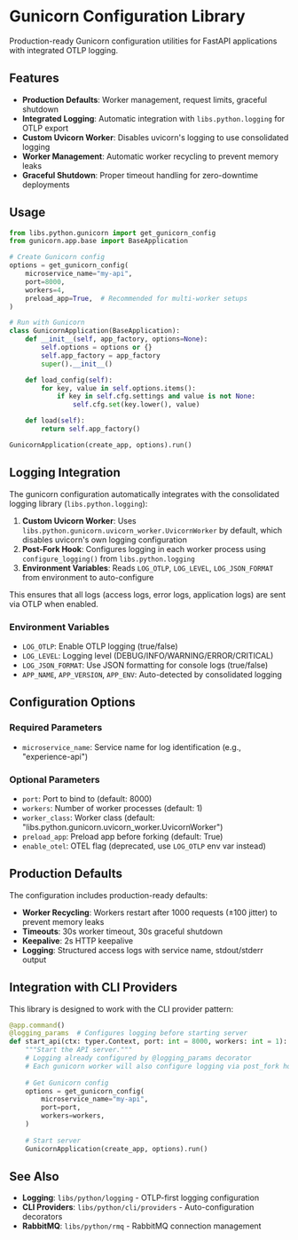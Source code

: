 # Gunicorn Configuration Library

Production-ready Gunicorn configuration utilities for FastAPI applications with integrated OTLP logging.

## Features

- **Production Defaults**: Worker management, request limits, graceful shutdown
- **Integrated Logging**: Automatic integration with `libs.python.logging` for OTLP export
- **Custom Uvicorn Worker**: Disables uvicorn's logging to use consolidated logging
- **Worker Management**: Automatic worker recycling to prevent memory leaks
- **Graceful Shutdown**: Proper timeout handling for zero-downtime deployments

## Usage

```python
from libs.python.gunicorn import get_gunicorn_config
from gunicorn.app.base import BaseApplication

# Create Gunicorn config
options = get_gunicorn_config(
    microservice_name="my-api",
    port=8000,
    workers=4,
    preload_app=True,  # Recommended for multi-worker setups
)

# Run with Gunicorn
class GunicornApplication(BaseApplication):
    def __init__(self, app_factory, options=None):
        self.options = options or {}
        self.app_factory = app_factory
        super().__init__()

    def load_config(self):
        for key, value in self.options.items():
            if key in self.cfg.settings and value is not None:
                self.cfg.set(key.lower(), value)

    def load(self):
        return self.app_factory()

GunicornApplication(create_app, options).run()
```

## Logging Integration

The gunicorn configuration automatically integrates with the consolidated logging library (`libs.python.logging`):

1. **Custom Uvicorn Worker**: Uses `libs.python.gunicorn.uvicorn_worker.UvicornWorker` by default, which disables uvicorn's own logging configuration
2. **Post-Fork Hook**: Configures logging in each worker process using `configure_logging()` from `libs.python.logging`
3. **Environment Variables**: Reads `LOG_OTLP`, `LOG_LEVEL`, `LOG_JSON_FORMAT` from environment to auto-configure

This ensures that all logs (access logs, error logs, application logs) are sent via OTLP when enabled.

### Environment Variables

- `LOG_OTLP`: Enable OTLP logging (true/false)
- `LOG_LEVEL`: Logging level (DEBUG/INFO/WARNING/ERROR/CRITICAL)
- `LOG_JSON_FORMAT`: Use JSON formatting for console logs (true/false)
- `APP_NAME`, `APP_VERSION`, `APP_ENV`: Auto-detected by consolidated logging

## Configuration Options

### Required Parameters

- `microservice_name`: Service name for log identification (e.g., "experience-api")

### Optional Parameters

- `port`: Port to bind to (default: 8000)
- `workers`: Number of worker processes (default: 1)
- `worker_class`: Worker class (default: "libs.python.gunicorn.uvicorn_worker.UvicornWorker")
- `preload_app`: Preload app before forking (default: True)
- `enable_otel`: OTEL flag (deprecated, use `LOG_OTLP` env var instead)

## Production Defaults

The configuration includes production-ready defaults:

- **Worker Recycling**: Workers restart after 1000 requests (±100 jitter) to prevent memory leaks
- **Timeouts**: 30s worker timeout, 30s graceful shutdown
- **Keepalive**: 2s HTTP keepalive
- **Logging**: Structured access logs with service name, stdout/stderr output

## Integration with CLI Providers

This library is designed to work with the CLI provider pattern:

```python
@app.command()
@logging_params  # Configures logging before starting server
def start_api(ctx: typer.Context, port: int = 8000, workers: int = 1):
    """Start the API server."""
    # Logging already configured by @logging_params decorator
    # Each gunicorn worker will also configure logging via post_fork hook
    
    # Get Gunicorn config
    options = get_gunicorn_config(
        microservice_name="my-api",
        port=port,
        workers=workers,
    )
    
    # Start server
    GunicornApplication(create_app, options).run()
```

## See Also

- **Logging**: `libs/python/logging` - OTLP-first logging configuration
- **CLI Providers**: `libs/python/cli/providers` - Auto-configuration decorators
- **RabbitMQ**: `libs/python/rmq` - RabbitMQ connection management
